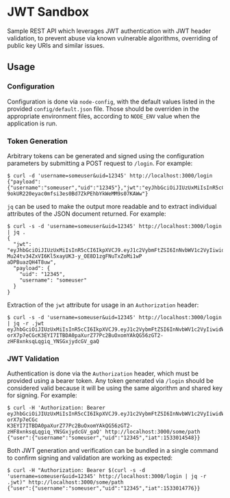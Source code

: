 # JWT Sandbox
Sample REST API which leverages JWT authentication with JWT header validation, to prevent abuse via known vulnerable algorithms,
overriding of public key URIs and similar issues.

## Usage

### Configuration
Configuration is done via `node-config`, with the default values listed in the provided `config/default.json` file. Those should be overriden in the appropriate environment files, according to `NODE_ENV` value when the application is run.

### Token Generation
Arbitrary tokens can be generated and signed using the configuration parameters by submitting a POST request to `/login`. For example:
```
$ curl -d 'username=someuser&uid=12345' http://localhost:3000/login
{"payload":{"username":"someuser","uid":"12345"},"jwt":"eyJhbGciOiJIUzUxMiIsInR5cCI6IkpXVCJ9.eyJ1c2VybmFtZSI6InNvbWV1c2VyIiwidWlkIjoiMTIzNDUiLCJpYXQiOjE1MzMwMTQyNDZ9.uwjaosr5iZvEQFvsU826pSqX6LqmFGuQG0L0OZBS7-9okUR220eyac0mfsi3es0Bd7ZkPEhbYkWeMM9s07KAWw"}
```

`jq` can be used to make the output more readable and to extract individual attributes of the JSON document returned. For example:
```
$ curl -s -d 'username=someuser&uid=12345' http://localhost:3000/login | jq .
{
  "jwt": "eyJhbGciOiJIUzUxMiIsInR5cCI6IkpXVCJ9.eyJ1c2VybmFtZSI6InNvbWV1c2VyIiwidWlkIjoiMTIzNDUiLCJpYXQiOjE1MzMwMTQ0NTZ9.Y8QlsgVXO8jVn7IsRZxXTaCwwBA-Mu24tv34ZxVI6Kl5xayUK3-y_OE8D1zgFNuTxZoMi1wP
aDPBuazQH4T8uw",
  "payload": {
    "uid": "12345",
    "username": "someuser"
  }
}
```
Extraction of the `jwt` attribute for usage in an `Authorization` header:
```
$ curl -s -d 'username=someuser&uid=12345' http://localhost:3000/login | jq -r .jwt
eyJhbGciOiJIUzUxMiIsInR5cCI6IkpXVCJ9.eyJ1c2VybmFtZSI6InNvbWV1c2VyIiwidWlkIjoiMTIzNDUiLCJpYXQiOjE1MzMwMTQ1NDh9.sC6O-orX7p7eCGcK3EYI7ITBDA0paXurZ77Pc2BuOxomYAkQG56zGT2-zHF8xnksqLqgiq_YNSGxjydcGV_gaQ
```

### JWT Validation
Authentication is done via the `Authorization` header, which must be provided using a bearer token. Any token generated via `/login` should be considered valid because it will be using the same algorithm and shared key for signing. For example:
```
$ curl -H 'Authorization: Bearer eyJhbGciOiJIUzUxMiIsInR5cCI6IkpXVCJ9.eyJ1c2VybmFtZSI6InNvbWV1c2VyIiwidWlkIjoiMTIzNDUiLCJpYXQiOjE1MzMwMTQ1NDh9.sC6O-orX7p7eCGc
K3EYI7ITBDA0paXurZ77Pc2BuOxomYAkQG56zGT2-zHF8xnksqLqgiq_YNSGxjydcGV_gaQ' http://localhost:3000/some/path
{"user":{"username":"someuser","uid":"12345","iat":1533014548}}
```
Both JWT generation and verification can be bundled in a single command to confirm signing and validation are working as expected:
```
$ curl -H "Authorization: Bearer $(curl -s -d 'username=someuser&uid=12345' http://localhost:3000/login | jq -r .jwt)" http://localhost:3000/some/path
{"user":{"username":"someuser","uid":"12345","iat":1533014776}}
```
